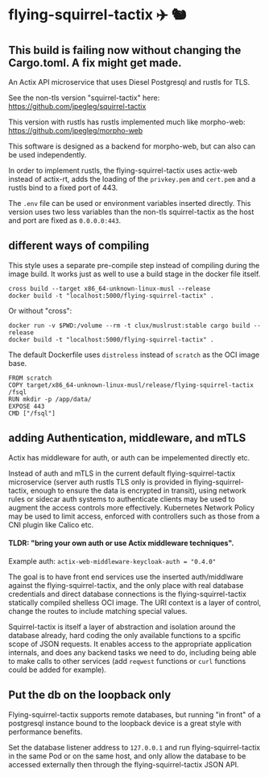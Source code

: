 # flying-squirrel-tactix ✈️ 🐿️ 

## This build is failing now without changing the Cargo.toml. A fix might get made.

An Actix API microservice that uses Diesel Postgresql and rustls for TLS.

See the non-tls version "squirrel-tactix" here: https://github.com/jpegleg/squirrel-tactix

This version with rustls has rustls implemented much like morpho-web: https://github.com/jpegleg/morpho-web

This software is designed as a backend for morpho-web, but can also can be used independently. 

In order to implement rustls, the flying-squirrel-tactix uses actix-web instead of actix-rt, adds the loading
of the `privkey.pem` and `cert.pem` and a rustls bind to a fixed port of 443.

The `.env` file can be used or environment variables inserted directly. This version uses two less variables
than the non-tls squirrel-tactix as the host and port are fixed as `0.0.0.0:443`.

## different ways of compiling

This style uses a separate pre-compile step instead of compiling during the image build.
It works just as well to use a build stage in the docker file itself.

```
cross build --target x86_64-unknown-linux-musl --release 
docker build -t "localhost:5000/flying-squirrel-tactix" .
```

Or without "cross":

```
docker run -v $PWD:/volume --rm -t clux/muslrust:stable cargo build --release
docker build -t "localhost:5000/flying-squirrel-tactix" .
```

The default Dockerfile uses `distroless` instead of `scratch` as the OCI image base.

```
FROM scratch
COPY target/x86_64-unknown-linux-musl/release/flying-squirrel-tactix /fsql
RUN mkdir -p /app/data/
EXPOSE 443
CMD ["/fsql"]
```


## adding Authentication, middleware, and mTLS

Actix has middleware for auth, or auth can be impelemented directly etc.

Instead of auth and mTLS in the current default flying-squirrel-tactix microservice (server auth rustls TLS only is provided in flying-squirrel-tactix, enough to ensure the data is encrypted in transit), using network rules or sidecar auth systems to authenticate clients
may be used to augment the access controls more effectively. Kubernetes Network Policy may be used to limit
access, enforced with controllers such as those from a CNI plugin like Calico etc.

#### TLDR: "bring your own auth or use Actix middleware techniques".

Example auth: `actix-web-middleware-keycloak-auth = "0.4.0"`

The goal is to have front end services use the inserted auth/middlware against the flying-squirrel-tactix,
and the only place with real database credentials and direct database connections is the flying-squirrel-tactix statically compiled shelless OCI image.
The URI context is a layer of control, change the routes to include matching special values.

Squirrel-tactix is itself a layer of abstraction and isolation around the database already,
hard coding the only available functions to a spcific scope of JSON requests. It enables access to the appropriate application internals, and does any backend tasks we need to
do, including being able to make calls to other services (add `reqwest` functions or `curl` functions could be added for example).

## Put the db on the loopback only

Flying-squirrel-tactix supports remote databases, but running "in front" of a postgresql instance bound to the loopback device
is a great style with performance benefits.

Set the database listener address to `127.0.0.1` and run flying-squirrel-tactix in the same Pod or on the same host,
and only allow the database to be accessed externally then through the flying-squirrel-tactix JSON API.



